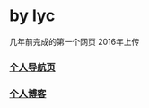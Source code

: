 # by lyc

几年前完成的第一个网页
2016年上传


### [个人导航页](https://lyc.scalelab.xyz/DaoHang/)

### [个人博客](https://lyc.scalelab.xyz/)
